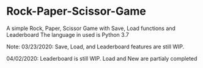 # Rock-Paper-Scissor-Game
A simple Rock, Paper, Scissor Game with Save, Load functions and Leaderboard
The language in used is Python 3.7

Note:
03/23/2020: Save, Load, and Leaderboard features are still WIP.

04/02/2020: Leaderboard is still WIP. Load and New are partialy completed

